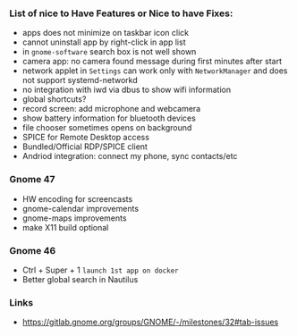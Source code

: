 ### List of nice to Have Features or Nice to have Fixes:

- apps does not minimize on taskbar icon click
- cannot uninstall app by right-click in app list
- in `gnome-software` search box is not well shown
- camera app: no camera found message during first minutes after start
- network applet in `Settings` can work only with `NetworkManager` and does not support systemd-networkd
- no integration with iwd via dbus to show wifi information
- global shortcuts?
- record screen: add microphone and webcamera
- show battery information for bluetooth devices
- file chooser sometimes opens on background
- SPICE for Remote Desktop access
- Bundled/Official RDP/SPICE client
- Andriod integration: connect my phone, sync contacts/etc

### Gnome 47

- HW encoding for screencasts
- gnome-calendar improvements
- gnome-maps improvements
- make X11 build optional

### Gnome 46

- Ctrl + Super + 1 `launch 1st app on docker`
- Better global search in Nautilus

### Links

- https://gitlab.gnome.org/groups/GNOME/-/milestones/32#tab-issues

